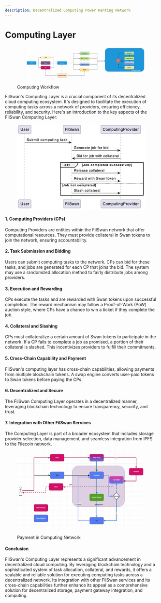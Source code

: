 ```yaml
---
description: Decentralized Computing Power Renting Network
---
```


# Computing Layer

<figure><img src="../../.gitbook/assets/image (5).png" alt=""><figcaption><p>Computing Workflow</p></figcaption></figure>

FilSwan's Computing Layer is a crucial component of its decentralized cloud computing ecosystem. It's designed to facilitate the execution of computing tasks across a network of providers, ensuring efficiency, reliability, and security. Here's an introduction to the key aspects of the FilSwan Computing Layer:

<figure><img src="../../.gitbook/assets/image (49).png" alt=""><figcaption></figcaption></figure>

#### 1. **Computing Providers (CPs)**

Computing Providers are entities within the FilSwan network that offer computational resources. They must provide collateral in Swan tokens to join the network, ensuring accountability.

#### 2. **Task Submission and Bidding**

Users can submit computing tasks to the network. CPs can bid for these tasks, and jobs are generated for each CP that joins the bid. The system may use a randomized allocation method to fairly distribute jobs among providers.

#### 3. **Execution and Rewarding**

CPs execute the tasks and are rewarded with Swan tokens upon successful completion. The reward mechanism may follow a Proof-of-Work (PoW) auction style, where CPs have a chance to win a ticket if they complete the job.

#### 4. **Collateral and Slashing**

CPs must collateralize a certain amount of Swan tokens to participate in the network. If a CP fails to complete a job as promised, a portion of their collateral is slashed. This incentivizes providers to fulfill their commitments.

#### 5. **Cross-Chain Capability and Payment**

FilSwan's computing layer has cross-chain capabilities, allowing payments from multiple blockchain tokens. A swap engine converts user-paid tokens to Swan tokens before paying the CPs.

#### 6. **Decentralized and Secure**

The FilSwan Computing Layer operates in a decentralized manner, leveraging blockchain technology to ensure transparency, security, and trust.

#### 7. **Integration with Other FilSwan Services**

The Computing Layer is part of a broader ecosystem that includes storage provider selection, data management, and seamless integration from IPFS to the Filecoin network.

<figure><img src="../../.gitbook/assets/image (2) (1).png" alt=""><figcaption><p>Payment in Computing Network</p></figcaption></figure>

#### Conclusion

FilSwan's Computing Layer represents a significant advancement in decentralized cloud computing. By leveraging blockchain technology and a sophisticated system of task allocation, collateral, and rewards, it offers a scalable and reliable solution for executing computing tasks across a decentralized network. Its integration with other FilSwan services and its cross-chain capabilities further enhance its appeal as a comprehensive solution for decentralized storage, payment gateway integration, and computing.
